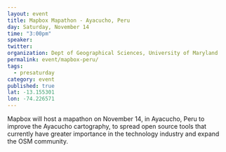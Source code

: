 ```yaml
---
layout: event
title: Mapbox Mapathon - Ayacucho, Peru
day: Saturday, November 14
time: "3:00pm"
speaker: 
twitter: 
organization: Dept of Geographical Sciences, University of Maryland
permalink: event/mapbox-peru/
tags: 
  - presaturday
category: event
published: true
lat: -13.155301
lon: -74.226571
---
```


Mapbox will host a mapathon on November 14, in Ayacucho, Peru to improve the Ayacucho cartography, to spread open source tools that currently have greater importance in the technology industry and expand the OSM community.
